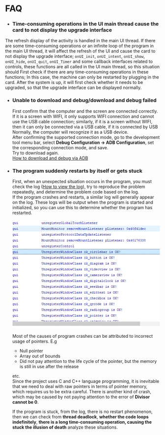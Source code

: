 
# FAQ
* ### Time-consuming operations in the UI main thread cause the card to not display the upgrade interface
The refresh display of the activity is handled in the main UI thread. If there are some time-consuming operations or an infinite loop of the program in the main UI thread, it will affect the refresh of the UI and cause the card to not display the upgrade interface;
`onUI_init`, `onUI_intent`, `onUI_show`, `onUI_hide`, `onUI_quit`, `onUI_Timer` and some callback interfaces related to controls, these functions are all called in the UI main thread, so this situation should First check if there are any time-consuming operations in these functions;
In this case, the machine can only be restarted by plugging in the card. After the system is up, it will first check whether it needs to be upgraded, so that the upgrade interface can be displayed normally.

* ### Unable to download and debug/download and debug failed
  First confirm that the computer and the screen are connected correctly. If it is a screen with WIFI, it only supports WIFI connection and cannot use the USB cable connection; similarly, if it is a screen without WIFI, then it can only be connected via a USB cable, if it is connected by USB Normally, the computer will recognize it as a USB device.  
  After confirming the supported connection mode, go to the development tool menu bar, select **Debug Configuration -> ADB Configuration**, set the corresponding connection mode, and save.  
  Try to download again.   
  [How to download and debug via ADB](adb_debug.md)
  
* ### The program suddenly restarts by itself or gets stuck  
  First, when an unexpected situation occurs in the program, you must check the log ([How to view the log](logcat.md)), try to reproduce the problem repeatedly, and determine the problem code based on the log.  
  If the program crashes and restarts, a similar log will generally appear on the log. These logs will be output when the program is started and initialized, so you can use this to determine whether the program has restarted. 
  
  ![](assets/start_log.png)  
  
  Most of the causes of program crashes can be attributed to incorrect usage of pointers. E.g  
  * Null pointer
  * Array out of bounds
  * Did not pay attention to the life cycle of the pointer, but the memory is still in use after the release 
  
  etc.  
  Since the project uses C and C++ language programming, it is inevitable that we need to deal with raw pointers in terms of pointer memory, which requires us to be extra careful.
  There is another kind of crash, which may be caused by not paying attention to the error of **Divisor cannot be 0**.
  
  If the program is stuck, from the log, there is no restart phenomenon, then we can check from **thread deadlock**, **whether the code loops indefinitely**, **there is a long time-consuming operation, causing the stuck the illusion of death** analyze these situations.